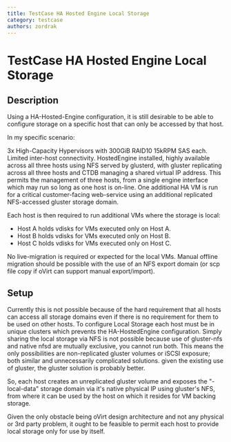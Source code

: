 ```yaml
---
title: TestCase HA Hosted Engine Local Storage
category: testcase
authors: zordrak
---
```


# TestCase HA Hosted Engine Local Storage

## Description

Using a HA-Hosted-Engine configuration, it is still desirable to be able to configure storage on a specific host that can only be accessed by that host.

In my specific scenario:

3x High-Capacity Hypervisors with 300GiB RAID10 15kRPM SAS each. Limited inter-host connectivity. HostedEngine installed, highly available across all three hosts using NFS served by glusterd, with gluster replicating across all three hosts and CTDB managing a shared virtual IP address. This permits the management of three hosts, from a single engine interface which may run so long as one host is on-line. One additional HA VM is run for a critical customer-facing web-service using an additional replicated NFS-accessed gluster storage domain.

Each host is then required to run additional VMs where the storage is local:

*   Host A holds vdisks for VMs executed only on Host A.
*   Host B holds vdisks for VMs executed only on Host B.
*   Host C holds vdisks for VMs executed only on Host C.

No live-migration is required or expected for the local VMs. Manual offline migration should be possible with the use of an NFS export domain (or scp file copy if oVirt can support manual export/import).

## Setup

Currently this is not possible because of the hard requirement that all hosts can access all storage domains even if there is no requirement for them to be used on other hosts. To configure Local Storage each host must be in unique clusters which prevents the HA-HostedEngine configuration. Simply sharing the local storage via NFS is not possible because use of gluster-nfs and native nfsd are mutually exclusive, you cannot run both. This means the only possibilities are non-replicated gluster volumes or iSCSI exposure; both similar and unnecessarily complicated solutions. given the existing use of gluster, the gluster solution is probably better.

So, each host creates an unreplicated gluster volume and exposes the "<host>-local-data" storage domain via it's native physical IP using gluster's NFS, from where it can be used by the host on which it resides for VM backing storage.

Given the only obstacle being oVirt design architecture and not any physical or 3rd party problem, it ought to be feasible to permit each host to provide local storage only for use by itself.

